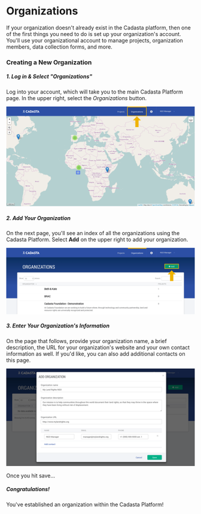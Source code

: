 # Organizations

If your organization doesn't already exist in the Cadasta platform, then one of the first things you need to do is set up your organization's account. You'll use your organizational account to manage projects, organization members, data collection forms, and more.

### Creating a New Organization

##### 1. Log in & Select "Organizations"

Log into your account, which will take you to the main Cadasta Platform page. In the upper right, select the _Organizations_ button.

![](/assets/cadasta-main-platform-organization-button.png)

##### 2. Add Your Organization

On the next page, you'll see an index of all the organizations using the Cadasta Platform. Select **Add** on the upper right to add your organization.

![](/assets/add-organization-button.png)

##### 3. Enter Your Organization's Information

On the page that follows, provide your organization name, a brief description, the URL for your organization's website and your own contact information as well. If you'd like, you can also add additional contacts on this page.

![](/assets/add-organization-info.png)

Once you hit save...

##### Congratulations!

You've established an organization within the Cadasta Platform!

